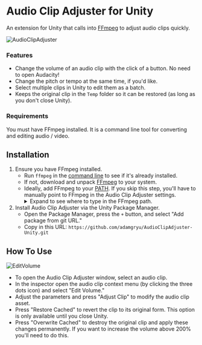 # Audio Clip Adjuster for Unity

An extension for Unity that calls into [FFmpeg](https://ffmpeg.org/) to adjust audio clips quickly.

![AudioClipAdjuster](https://user-images.githubusercontent.com/2540830/203444383-ee6d2e1b-bb3c-41fe-a2c2-93411dd1c166.png)
### Features
- Change the volume of an audio clip with the click of a button. No need to open Audacity!
- Change the pitch or tempo at the same time, if you'd like.
- Select multiple clips in Unity to edit them as a batch.
- Keeps the original clip in the `Temp` folder so it can be restored (as long as you don't close Unity). 

### Requirements
You must have FFmpeg installed. It is a command line tool for converting and editing audio / video.

## Installation
1. Ensure you have FFmpeg installed.
    - Run `ffmpeg` in the [command line](https://www.wikihow.com/Open-the-Command-Prompt-in-Windows) to see if it's already installed.
    - If not, download and unpack [FFmpeg](https://ffmpeg.org/download.html#build-windows) to your system.
    - Ideally, add FFmpeg to your [PATH](https://medium.com/@kevinmarkvi/how-to-add-executables-to-your-path-in-windows-5ffa4ce61a53). If you skip this step, you'll have to manually point to FFmpeg in the Audio Clip Adjuster settings. <details><summary>Expand to see where to type in the FFmpeg path.</summary>![ffmpegPath](https://user-images.githubusercontent.com/2540830/203445166-30a9941e-980d-4b86-b797-e57704539bbf.png)</details>
2. Install Audio Clip Adjuster via the Unity Package Manager.
    - Open the Package Manager, press the `+` button, and select "Add package from git URL."
    - Copy in this URL: `https://github.com/adamgryu/AudioClipAdjuster-Unity.git`

## How To Use

![EditVolume](https://user-images.githubusercontent.com/2540830/203444379-6ee80a0f-52f8-44f5-b53a-b5aea7773a02.png)

- To open the Audio Clip Adjuster window, select an audio clip.
- In the inspector open the audio clip context menu (by clicking the three dots icon) and select "Edit Volume."
- Adjust the parameters and press "Adjust Clip" to modify the audio clip asset.
- Press "Restore Cached" to revert the clip to its original form. This option is only available until you close Unity.
- Press "Overwrite Cached" to destroy the original clip and apply these changes permanently. If you want to increase the volume above 200% you'll need to do this.
